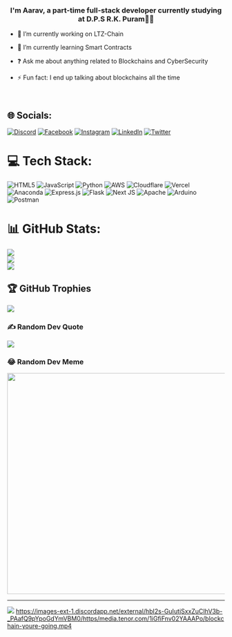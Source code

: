 ### <div align="center">I'm Aarav, a part-time full-stack developer currently studying at D.P.S R.K. Puram👨‍💻</div>  
  

- 🔭 I’m currently working on LTZ-Chain  
  

- 🌱 I’m currently learning Smart Contracts  
  

- ❓ Ask me about anything related to Blockchains and CyberSecurity  
  

- ⚡ Fun fact: I end up talking about blockchains all the time   
  

<br/>

## 🌐 Socials:
[![Discord](https://img.shields.io/badge/Discord-%237289DA.svg?logo=discord&logoColor=white)](htttps://discord.gg/https://discord.gg/9DSB6f3w) [![Facebook](https://img.shields.io/badge/Facebook-%231877F2.svg?logo=Facebook&logoColor=white)](https://facebook.com/aarav.dayal) [![Instagram](https://img.shields.io/badge/Instagram-%23E4405F.svg?logo=Instagram&logoColor=white)](https://instagram.com/lumatozer) [![LinkedIn](https://img.shields.io/badge/LinkedIn-%230077B5.svg?logo=linkedin&logoColor=white)](https://linkedin.com/in/aarav-dayal-a6495522a) [![Twitter](https://img.shields.io/badge/Twitter-%231DA1F2.svg?logo=Twitter&logoColor=white)](https://twitter.com/@LtzAarav) 

# 💻 Tech Stack:
![HTML5](https://img.shields.io/badge/html5-%23E34F26.svg?style=for-the-badge&logo=html5&logoColor=white) ![JavaScript](https://img.shields.io/badge/javascript-%23323330.svg?style=for-the-badge&logo=javascript&logoColor=%23F7DF1E) ![Python](https://img.shields.io/badge/python-3670A0?style=for-the-badge&logo=python&logoColor=ffdd54) ![AWS](https://img.shields.io/badge/AWS-%23FF9900.svg?style=for-the-badge&logo=amazon-aws&logoColor=white) ![Cloudflare](https://img.shields.io/badge/Cloudflare-F38020?style=for-the-badge&logo=Cloudflare&logoColor=white) ![Vercel](https://img.shields.io/badge/vercel-%23000000.svg?style=for-the-badge&logo=vercel&logoColor=white) ![Anaconda](https://img.shields.io/badge/Anaconda-%2344A833.svg?style=for-the-badge&logo=anaconda&logoColor=white) ![Express.js](https://img.shields.io/badge/express.js-%23404d59.svg?style=for-the-badge&logo=express&logoColor=%2361DAFB) ![Flask](https://img.shields.io/badge/flask-%23000.svg?style=for-the-badge&logo=flask&logoColor=white) ![Next JS](https://img.shields.io/badge/Next-black?style=for-the-badge&logo=next.js&logoColor=white) ![Apache](https://img.shields.io/badge/apache-%23D42029.svg?style=for-the-badge&logo=apache&logoColor=white) ![Arduino](https://img.shields.io/badge/-Arduino-00979D?style=for-the-badge&logo=Arduino&logoColor=white) ![Postman](https://img.shields.io/badge/Postman-FF6C37?style=for-the-badge&logo=postman&logoColor=white)

# 📊 GitHub Stats:
![](https://github-readme-stats.vercel.app/api?username=aludayalu&theme=nightowl&hide_border=false&include_all_commits=false&count_private=false)<br/>
![](https://github-readme-streak-stats.herokuapp.com/?user=aludayalu&theme=nightowl&hide_border=false)<br/>
![](https://github-readme-stats.vercel.app/api/top-langs/?username=aludayalu&theme=nightowl&hide_border=false&include_all_commits=false&count_private=false&layout=compact)

## 🏆 GitHub Trophies
![](https://github-profile-trophy.vercel.app/?username=aludayalu&theme=radical&no-frame=false&no-bg=true&margin-w=4)

### ✍️ Random Dev Quote
![](https://quotes-github-readme.vercel.app/api?type=horizontal&theme=radical)

### 😂 Random Dev Meme
<img src="https://random-memer.herokuapp.com/" width="512px"/>

---
[![](https://visitcount.itsvg.in/api?id=aludayalu&icon=0&color=0)](https://visitcount.itsvg.in)
https://images-ext-1.discordapp.net/external/hbI2s-GuIutjSxxZuCIhV3b-_PAafQ9pYpoGdYmVBM0/https/media.tenor.com/1iGfiFnv02YAAAPo/blockchain-youre-going.mp4


